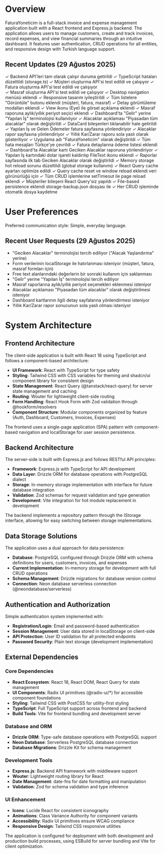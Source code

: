 # Overview

FaturaYoneticim is a full-stack invoice and expense management application built with a React frontend and Express.js backend. The application allows users to manage customers, create and track invoices, record expenses, and view financial summaries through an intuitive dashboard. It features user authentication, CRUD operations for all entities, and responsive design with Turkish language support.

## Recent Updates (29 Ağustos 2025)

✓ Backend API'leri tam olarak çalışır duruma getirildi
✓ TypeScript hataları düzeltildi (storage.ts)
✓ Müşteri oluşturma API'si test edildi ve çalışıyor
✓ Fatura oluşturma API'si test edildi ve çalışıyor  
✓ Masraf oluşturma API'si test edildi ve çalışıyor
✓ Desktop navigation menüsü eklendi
✓ Responsive tasarım iyileştirildi
✓ Tüm listelere "Görüntüle" butonu eklendi (müşteri, fatura, masraf)
✓ Detay görüntüleme modalları eklendi
✓ View ikonu (Eye) ile görsel açıklama eklendi
✓ Masraf raporuna aylık/yıllık periyot seçici eklendi
✓ Dashboard'ta "Gelir" yerine "Yapılan İş" terminolojisi kullanılıyor
✓ Alacaklar açıklaması "Piyasadan tüm alacaklar" olarak değiştirildi
✓ DataCard bileşenleri tıklanabilir hale getirildi
✓ Yapılan İş ve Gelen Ödemeler fatura sayfasına yönlendiriyor
✓ Alacaklar rapor sayfasına yönlendiriyor
✓ Yıllık Kar/Zarar raporu sola yaslı olarak gösteriliyor
✓ Uygulama adı "FaturaYoneticim" olarak değiştirildi
✓ Tüm hata mesajları Türkçe'ye çevrildi
✓ Fatura detaylarına ödeme listesi eklendi
✓ Dashboard'ta Alacaklar kartı Geciken Alacaklar raporuna yönlendiriyor
✓ Yapılan İş kartındaki dolar işareti kaldırılıp FileText ikonu eklendi
✓ Raporlar sayfasında ilk tab Geciken Alacaklar olarak değiştirildi
✓ Memory storage hot reload sorunu düzeltildi (global storage kullanımı)
✓ React Query cache ayarları optimize edildi
✓ Query cache reset ve window reload eklendi veri görünürlüğü için
✓ Tüm CRUD işlemlerine setTimeout ile page reload eklendi
✓ Müşteriler bileşeni React Query'siz yapıldı
✓ File-based persistence eklendi storage-backup.json dosyası ile
✓ Her CRUD işleminde otomatik dosya kaydetme

# User Preferences

Preferred communication style: Simple, everyday language.

## Recent User Requests (29 Ağustos 2025)
- "Geciken Alacaklar" terminolojisi tercih ediliyor ("Alacak Yaşlandırma" yerine)
- Form verilerinin localStorage ile hatırlanması isteniyor (müşteri, fatura, masraf formları için)
- Free text alanlarındaki değerlerin bir sonraki kullanım için saklanması
- "Gelir" yerine "Yapılan İş" terminolojisi tercih ediliyor
- Masraf raporlarına aylık/yıllık periyot seçenekleri eklenmesi isteniyor
- Alacaklar açıklaması "Piyasadan tüm alacaklar" olarak değiştirilmesi isteniyor
- Dashboard kartlarının ilgili detay sayfalarına yönlendirmesi isteniyor
- Yıllık Kar/Zarar rapor sonucunun sola yaslı olması isteniyor

# System Architecture

## Frontend Architecture
The client-side application is built with React 18 using TypeScript and follows a component-based architecture:

- **UI Framework**: React with TypeScript for type safety
- **Styling**: Tailwind CSS with CSS variables for theming and shadcn/ui component library for consistent design
- **State Management**: React Query (@tanstack/react-query) for server state management and caching
- **Routing**: Wouter for lightweight client-side routing
- **Form Handling**: React Hook Form with Zod validation through @hookform/resolvers
- **Component Structure**: Modular components organized by feature (Auth, Dashboard, Customers, Invoices, Expenses)

The frontend uses a single-page application (SPA) pattern with component-based navigation and localStorage for user session persistence.

## Backend Architecture
The server-side is built with Express.js and follows RESTful API principles:

- **Framework**: Express.js with TypeScript for API development
- **Data Layer**: Drizzle ORM for database operations with PostgreSQL dialect
- **Storage**: In-memory storage implementation with interface for future database integration
- **Validation**: Zod schemas for request validation and type generation
- **Development**: Vite integration for hot module replacement in development

The backend implements a repository pattern through the IStorage interface, allowing for easy switching between storage implementations.

## Data Storage Solutions
The application uses a dual approach for data persistence:

- **Database**: PostgreSQL configured through Drizzle ORM with schema definitions for users, customers, invoices, and expenses
- **Current Implementation**: In-memory storage for development with full CRUD operations
- **Schema Management**: Drizzle migrations for database version control
- **Connection**: Neon database serverless connection (@neondatabase/serverless)

## Authentication and Authorization
Simple authentication system implemented with:

- **Registration/Login**: Email and password-based authentication
- **Session Management**: User data stored in localStorage on client-side
- **API Protection**: User ID validation for all protected endpoints
- **Password Security**: Plain text storage (development implementation)

## External Dependencies

### Core Dependencies
- **React Ecosystem**: React 18, React DOM, React Query for state management
- **UI Components**: Radix UI primitives (@radix-ui/*) for accessible component foundations
- **Styling**: Tailwind CSS with PostCSS for utility-first styling
- **TypeScript**: Full TypeScript support across frontend and backend
- **Build Tools**: Vite for frontend bundling and development server

### Database and ORM
- **Drizzle ORM**: Type-safe database operations with PostgreSQL support
- **Neon Database**: Serverless PostgreSQL database connection
- **Database Migrations**: Drizzle Kit for schema management

### Development Tools
- **Express.js**: Backend API framework with middleware support
- **Wouter**: Lightweight routing library for React
- **Date Management**: date-fns for date formatting and manipulation
- **Validation**: Zod for schema validation and type inference

### UI Enhancement
- **Icons**: Lucide React for consistent iconography
- **Animations**: Class Variance Authority for component variants
- **Accessibility**: Radix UI primitives ensure WCAG compliance
- **Responsive Design**: Tailwind CSS responsive utilities

The application is configured for deployment with both development and production build processes, using ESBuild for server bundling and Vite for client optimization.